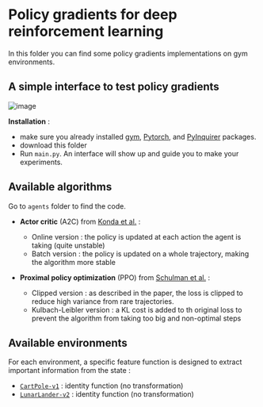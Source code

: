 # Policy gradients for deep reinforcement learning

In this folder you can find some policy gradients implementations on gym environments.

## A simple interface to test policy gradients



![image](https://i.ibb.co/pQXfVnd/Capture-d-cran-de-2019-11-17-18-12-55.png)

**Installation** :
- make sure you already installed [gym](https://github.com/openai/gym), [Pytorch](https://pytorch.org/get-started/locally/),
and [PyInquirer](https://github.com/CITGuru/PyInquirer) packages.
- download this folder
- Run `main.py`. An interface will show up and guide you to make your experiments.

## Available algorithms

Go to `agents` folder to find the code.

- **Actor critic** (A2C) from [Konda et al.](http://papers.nips.cc/paper/1786-actor-critic-algorithms.pdf) :
	- Online version : the policy is updated at each action the agent is taking (quite unstable)
	- Batch version : the policy is updated on a whole trajectory, making the algorithm more stable

- **Proximal policy optimization** (PPO) from [Schulman et al.](https://arxiv.org/pdf/1707.06347.pdf) :
	- Clipped version : as described in the paper, the loss is clipped to reduce high variance from rare trajectories.
	- Kulbach-Leibler version : a KL cost is added to th original loss to prevent the algorithm from taking too big and non-optimal steps

## Available environments

For each environment, a specific feature function is designed to extract important information from the state :

- [`CartPole-v1`](https://gym.openai.com/envs/CartPole-v1/) : identity function (no transformation)
- [`LunarLander-v2`](https://gym.openai.com/envs/LunarLander-v2/) : identity function (no transformation)
